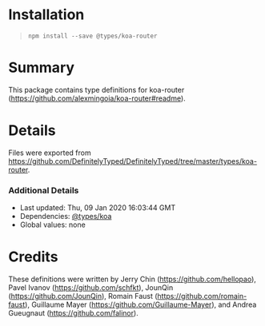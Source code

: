 # Installation
> `npm install --save @types/koa-router`

# Summary
This package contains type definitions for koa-router (https://github.com/alexmingoia/koa-router#readme).

# Details
Files were exported from https://github.com/DefinitelyTyped/DefinitelyTyped/tree/master/types/koa-router.

### Additional Details
 * Last updated: Thu, 09 Jan 2020 16:03:44 GMT
 * Dependencies: [@types/koa](https://npmjs.com/package/@types/koa)
 * Global values: none

# Credits
These definitions were written by Jerry Chin (https://github.com/hellopao), Pavel Ivanov (https://github.com/schfkt), JounQin (https://github.com/JounQin), Romain Faust (https://github.com/romain-faust), Guillaume Mayer (https://github.com/Guillaume-Mayer), and Andrea Gueugnaut (https://github.com/falinor).
